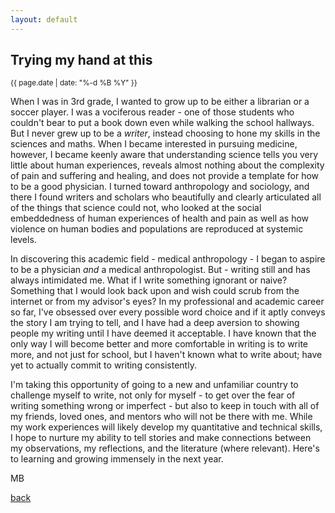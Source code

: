 ```yaml
---
layout: default
---
```


## Trying my hand at this
<small>{{ page.date | date: "%-d %B %Y" }}</small>

When I was in 3rd grade, I wanted to grow up to be either a librarian or a soccer player. I was a vociferous reader - one of those students who couldn't bear to put a book down even while walking the school hallways. But I never grew up to be a _writer_, instead choosing to hone my skills in the sciences and maths. When I became interested in pursuing medicine, however, I became keenly aware that understanding science tells you very little about human experiences, reveals almost nothing about the complexity of pain and suffering and healing, and does not provide a template for how to be a good physician. I turned toward anthropology and sociology, and there I found writers and scholars who beautifully and clearly articulated all of the things that science could not, who looked at the social embeddedness of human experiences of health and pain as well as how violence on human bodies and populations are reproduced at systemic levels. 

In discovering this academic field - medical anthropology - I began to aspire to be a physician _and_ a medical anthropologist. But - writing still and has always intimidated me. What if I write something ignorant or naive? Something that I would look back upon and wish could scrub from the internet or from my advisor's eyes? In my professional and academic career so far, I've obsessed over every possible word choice and if it aptly conveys the story I am trying to tell, and I have had a deep aversion to showing people my writing until I have deemed it acceptable. I have known that the only way I will become better and more comfortable in writing is to write more, and not just for school, but I haven't known what to write about; have yet to actually commit to writing consistently. 

I'm taking this opportunity of going to a new and unfamiliar country to challenge myself to write, not only for myself - to get over the fear of writing something wrong or imperfect - but also to keep in touch with all of my friends, loved ones, and mentors who will not be there with me. While my work experiences will likely develop my quantitative and technical skills, I hope to nurture my ability to tell stories and make connections between my observations, my reflections, and the literature (where relevant). Here's to learning and growing immensely in the next year. 

MB

[back](./)
